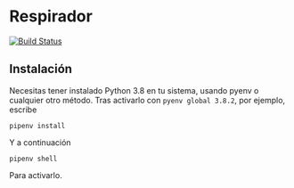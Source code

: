 # Respirador

[![Build Status](https://travis-ci.org/Respyrator/respirador.svg?branch=master)](https://travis-ci.org/Respyrator/respirador)

## Instalación

Necesitas tener instalado Python 3.8 en tu sistema, usando pyenv o cualquier otro método. Tras activarlo con `pyenv global 3.8.2`, por ejemplo, escribe

    pipenv install
	
Y a continuación

    pipenv shell
	
Para activarlo.
